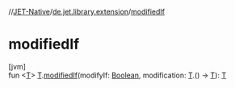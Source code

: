 //[JET-Native](../../index.md)/[de.jet.library.extension](index.md)/[modifiedIf](modified-if.md)

# modifiedIf

[jvm]\
fun &lt;[T](modified-if.md)&gt; [T](modified-if.md).[modifiedIf](modified-if.md)(modifyIf: [Boolean](https://kotlinlang.org/api/latest/jvm/stdlib/kotlin/-boolean/index.html), modification: [T](modified-if.md).() -&gt; [T](modified-if.md)): [T](modified-if.md)
